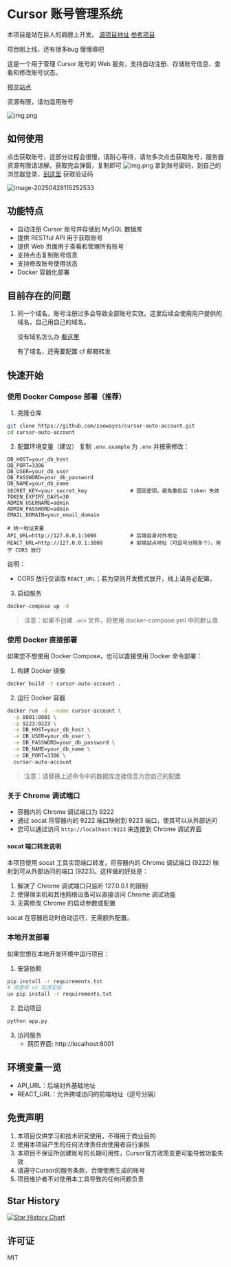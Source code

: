# Cursor 账号管理系统

本项目是站在巨人的肩膀上开发。 [源项目地址](https://github.com/chengazhen/cursor-auto-free) [参考项目](https://github.com/yeongpin/cursor-free-vip)

项目刚上线，还有很多bug 慢慢填吧

这是一个用于管理 Cursor 账号的 Web 服务，支持自动注册、存储账号信息、查看和修改账号状态。

[预览站点](https://cursor-account.zoowayss.top)

资源有限，请勿滥用账号

![img.png](./.assets/image.png)

## 如何使用

点击获取账号，这部分过程会很慢，请耐心等待，请勿多次点击获取账号，服务器资源有限请谅解。获取完会弹窗，复制即可
![img.png](./.assets/image-1745820621145.png)
拿到账号密码，到自己的浏览器登录，[到这里](https://tempmail.plus/en/#!) 获取验证码


![image-20250428115252533](./.assets/image-20250428115252533.png)

## 功能特点

- 自动注册 Cursor 账号并存储到 MySQL 数据库
- 提供 RESTful API 用于获取账号
- 提供 Web 页面用于查看和管理所有账号
- 支持点击复制账号信息
- 支持修改账号使用状态
- Docker 容器化部署

## 目前存在的问题

1. 同一个域名，账号注册过多会导致全部账号实效。这里后续会使用用户提供的域名，自己用自己的域名。

   没有域名怎么办  [看这里](https://linux.do/t/topic/26864)

   有了域名，还需要配置 cf 邮箱转发

## 快速开始

### 使用 Docker Compose 部署（推荐）

1. 克隆仓库
```bash
git clone https://github.com/zoowayss/cursor-auto-account.git
cd cursor-auto-account
```

2. 配置环境变量（建议）
复制 `.env.example` 为 `.env` 并按需修改：
```
DB_HOST=your_db_host
DB_PORT=3306
DB_USER=your_db_user
DB_PASSWORD=your_db_password
DB_NAME=your_db_name
SECRET_KEY=your_secret_key              # 固定密钥，避免重启后 token 失效
TOKEN_EXPIRY_DAYS=30
ADMIN_USERNAME=admin
ADMIN_PASSWORD=admin
EMAIL_DOMAIN=your_email_domain

# 统一地址变量
API_URL=http://127.0.0.1:5000           # 后端自身对外地址
REACT_URL=http://127.0.0.1:3000         # 前端站点地址（可逗号分隔多个），用于 CORS 放行
```

说明：
- CORS 放行仅读取 `REACT_URL`；若为空则开发模式放开，线上请务必配置。

3. 启动服务
```bash
docker-compose up -d
```

> 注意：如果不创建 `.env` 文件，将使用 docker-compose.yml 中的默认值

### 使用 Docker 直接部署

如果您不想使用 Docker Compose，也可以直接使用 Docker 命令部署：

1. 构建 Docker 镜像
```bash
docker build -t cursor-auto-account .
```

2. 运行 Docker 容器
```bash
docker run -d --name cursor-account \
  -p 8001:8001 \
  -p 9223:9223 \
  -e DB_HOST=your_db_host \
  -e DB_USER=your_db_user \
  -e DB_PASSWORD=your_db_password \
  -e DB_NAME=your_db_name \
  -e DB_PORT=3306 \
  cursor-auto-account
```

> 注意：请替换上述命令中的数据库连接信息为您自己的配置

### 关于 Chrome 调试端口

- 容器内的 Chrome 调试端口为 9222
- 通过 socat 将容器内的 9222 端口映射到 9223 端口，使其可以从外部访问
- 您可以通过访问 `http://localhost:9223` 来连接到 Chrome 调试界面

#### socat 端口转发说明

本项目使用 socat 工具实现端口转发，将容器内的 Chrome 调试端口 (9222) 映射到可从外部访问的端口 (9223)。这样做的好处是：

1. 解决了 Chrome 调试端口只监听 127.0.0.1 的限制
2. 使得宿主机和其他网络设备可以直接访问 Chrome 调试功能
3. 无需修改 Chrome 的启动参数或配置

socat 在容器启动时自动运行，无需额外配置。

### 本地开发部署

如果您想在本地开发环境中运行项目：

1. 安装依赖
```bash
pip install -r requirements.txt
# 或使用 uv 加速安装
uv pip install -r requirements.txt
```

2. 启动项目
```bash
python app.py
```

3. 访问服务
   - 网页界面: http://localhost:8001

## 环境变量一览

- API_URL：后端对外基础地址
- REACT_URL：允许跨域访问的前端地址（逗号分隔）

## 免责声明

1. 本项目仅供学习和技术研究使用，不得用于商业目的
2. 使用本项目产生的任何法律责任由使用者自行承担
3. 本项目不保证所创建账号的长期可用性，Cursor官方政策变更可能导致功能失效
4. 请遵守Cursor的服务条款，合理使用生成的账号
5. 项目维护者不对使用本工具导致的任何问题负责
## Star History

[![Star History Chart](https://api.star-history.com/svg?repos=zoowayss/cursor-auto-account&type=Date)](https://www.star-history.com/#zoowayss/cursor-auto-account&Date)
## 许可证

MIT
